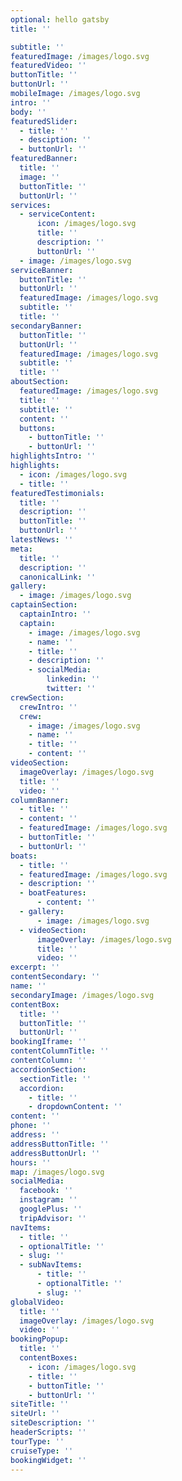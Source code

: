 ```yaml
---
optional: hello gatsby
title: ''

subtitle: ''
featuredImage: /images/logo.svg
featuredVideo: ''
buttonTitle: ''
buttonUrl: ''
mobileImage: /images/logo.svg
intro: ''
body: ''
featuredSlider:
  - title: ''
  - desciption: ''
  - buttonUrl: ''
featuredBanner:
  title: ''
  image: ''
  buttonTitle: ''
  buttonUrl: ''
services:
  - serviceContent:
      icon: /images/logo.svg
      title: ''
      description: ''
      buttonUrl: ''
  - image: /images/logo.svg
serviceBanner:
  buttonTitle: ''
  buttonUrl: ''
  featuredImage: /images/logo.svg
  subtitle: ''
  title: ''
secondaryBanner:
  buttonTitle: ''
  buttonUrl: ''
  featuredImage: /images/logo.svg
  subtitle: ''
  title: ''
aboutSection:
  featuredImage: /images/logo.svg
  title: ''
  subtitle: ''
  content: ''
  buttons:
    - buttonTitle: ''
    - buttonUrl: ''
highlightsIntro: ''
highlights:
  - icon: /images/logo.svg
  - title: ''
featuredTestimonials:
  title: ''
  description: ''
  buttonTitle: ''
  buttonUrl: ''
latestNews: ''
meta:
  title: ''
  description: ''
  canonicalLink: ''
gallery:
  - image: /images/logo.svg
captainSection:
  captainIntro: ''
  captain:
    - image: /images/logo.svg
    - name: ''
    - title: ''
    - description: ''
    - socialMedia:
        linkedin: ''
        twitter: ''
crewSection:
  crewIntro: ''
  crew:
    - image: /images/logo.svg
    - name: ''
    - title: ''
    - content: ''
videoSection:
  imageOverlay: /images/logo.svg
  title: ''
  video: ''
columnBanner:
  - title: ''
  - content: ''
  - featuredImage: /images/logo.svg
  - buttonTitle: ''
  - buttonUrl: ''
boats:
  - title: ''
  - featuredImage: /images/logo.svg
  - description: ''
  - boatFeatures:
      - content: ''
  - gallery:
      - image: /images/logo.svg
  - videoSection:
      imageOverlay: /images/logo.svg
      title: ''
      video: ''
excerpt: ''
contentSecondary: ''
name: ''
secondaryImage: /images/logo.svg
contentBox:
  title: ''
  buttonTitle: ''
  buttonUrl: ''
bookingIframe: ''
contentColumnTitle: ''
contentColumn: ''
accordionSection:
  sectionTitle: ''
  accordion:
    - title: ''
    - dropdownContent: ''
content: ''
phone: ''
address: ''
addressButtonTitle: ''
addressButtonUrl: ''
hours: ''
map: /images/logo.svg
socialMedia:
  facebook: ''
  instagram: ''
  googlePlus: ''
  tripAdvisor: ''
navItems:
  - title: ''
  - optionalTitle: ''
  - slug: ''
  - subNavItems:
      - title: ''
      - optionalTitle: ''
      - slug: ''
globalVideo:
  title: ''
  imageOverlay: /images/logo.svg
  video: ''
bookingPopup:
  title: ''
  contentBoxes:
    - icon: /images/logo.svg
    - title: ''
    - buttonTitle: ''
    - buttonUrl: ''
siteTitle: ''
siteUrl: ''
siteDescription: ''
headerScripts: ''
tourType: ''
cruiseType: ''
bookingWidget: ''
---
```


<!--Use this to force Gatsby to deal with optional images-->
